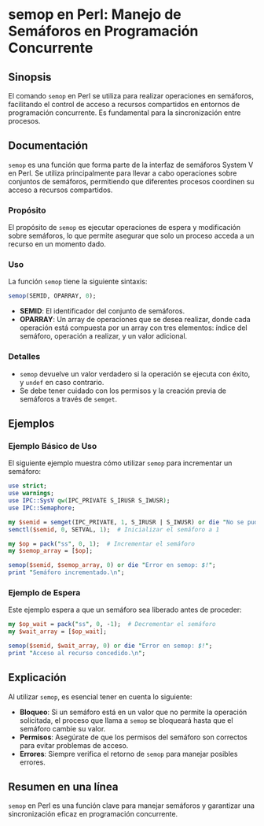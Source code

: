 <!--
Meta Description: # semop en Perl: Manejo de Semáforos en Programación Concurrente ## Sinopsis El comando `semop` en Perl se utiliza para realizar operaciones en semáfo...
Meta Keywords: semop, semáforo, que, semáforos, perl
-->

# semop en Perl: Manejo de Semáforos en Programación Concurrente

## Sinopsis
El comando `semop` en Perl se utiliza para realizar operaciones en semáforos, facilitando el control de acceso a recursos compartidos en entornos de programación concurrente. Es fundamental para la sincronización entre procesos.

## Documentación
`semop` es una función que forma parte de la interfaz de semáforos System V en Perl. Se utiliza principalmente para llevar a cabo operaciones sobre conjuntos de semáforos, permitiendo que diferentes procesos coordinen su acceso a recursos compartidos.

### Propósito
El propósito de `semop` es ejecutar operaciones de espera y modificación sobre semáforos, lo que permite asegurar que solo un proceso acceda a un recurso en un momento dado.

### Uso
La función `semop` tiene la siguiente sintaxis:

```perl
semop(SEMID, OPARRAY, 0);
```

- **SEMID**: El identificador del conjunto de semáforos.
- **OPARRAY**: Un array de operaciones que se desea realizar, donde cada operación está compuesta por un array con tres elementos: índice del semáforo, operación a realizar, y un valor adicional.

### Detalles
- `semop` devuelve un valor verdadero si la operación se ejecuta con éxito, y `undef` en caso contrario.
- Se debe tener cuidado con los permisos y la creación previa de semáforos a través de `semget`.

## Ejemplos

### Ejemplo Básico de Uso
El siguiente ejemplo muestra cómo utilizar `semop` para incrementar un semáforo:

```perl
use strict;
use warnings;
use IPC::SysV qw(IPC_PRIVATE S_IRUSR S_IWUSR);
use IPC::Semaphore;

my $semid = semget(IPC_PRIVATE, 1, S_IRUSR | S_IWUSR) or die "No se pudo crear el semáforo: $!";
semctl($semid, 0, SETVAL, 1);  # Inicializar el semáforo a 1

my $op = pack("ss", 0, 1);  # Incrementar el semáforo
my $semop_array = [$op];

semop($semid, $semop_array, 0) or die "Error en semop: $!";
print "Semáforo incrementado.\n";
```

### Ejemplo de Espera
Este ejemplo espera a que un semáforo sea liberado antes de proceder:

```perl
my $op_wait = pack("ss", 0, -1);  # Decrementar el semáforo
my $wait_array = [$op_wait];

semop($semid, $wait_array, 0) or die "Error en semop: $!";
print "Acceso al recurso concedido.\n";
```

## Explicación
Al utilizar `semop`, es esencial tener en cuenta lo siguiente:

- **Bloqueo**: Si un semáforo está en un valor que no permite la operación solicitada, el proceso que llama a `semop` se bloqueará hasta que el semáforo cambie su valor.
- **Permisos**: Asegúrate de que los permisos del semáforo son correctos para evitar problemas de acceso.
- **Errores**: Siempre verifica el retorno de `semop` para manejar posibles errores.

## Resumen en una línea
`semop` en Perl es una función clave para manejar semáforos y garantizar una sincronización eficaz en programación concurrente.